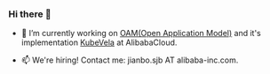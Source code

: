 ### Hi there 👋

- 🔭 I’m currently working on [OAM(Open Application Model)](https://oam.dev/) and it's implementation [KubeVela](https://kubevela.io/) at AlibabaCloud.

- 📫  We're hiring! Contact me:  jianbo.sjb AT alibaba-inc.com.
